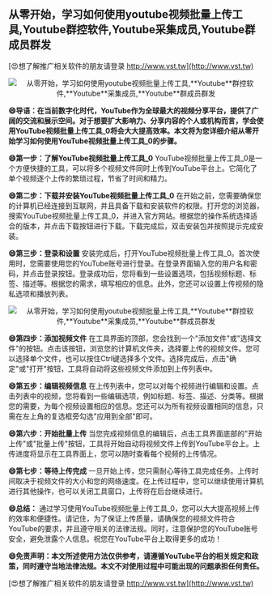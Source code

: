 ## **从零开始，学习如何使用youtube视频批量上传工具,**Youtube**群控软件,**Youtube**采集成员,**Youtube**群成员群发**

[😍想了解推广相关软件的朋友请登录 http://www.vst.tw](http://www.vst.tw)

 <center><img src="https://vst.tw/MP4/tuiguang/png/2.png" alt="从零开始，学习如何使用youtube视频批量上传工具,**Youtube**群控软件,**Youtube**采集成员,**Youtube**群成员群发"></center>

**😄导语：在当前数字化时代，YouTube作为全球最大的视频分享平台，提供了广阔的交流和展示空间。对于想要扩大影响力、分享内容的个人或机构而言，学会使用YouTube视频批量上传工具_0将会大大提高效率。本文将为您详细介绍从零开始学习如何使用YouTube视频批量上传工具_0的步骤。**

**😄第一步：了解YouTube视频批量上传工具_0**
YouTube视频批量上传工具_0是一个方便快捷的工具，可以将多个视频文件同时上传到YouTube平台上。它简化了单个视频逐个上传的繁琐过程，节省了时间和精力。

**😄第二步：下载并安装YouTube视频批量上传工具_0**
在开始之前，您需要确保您的计算机已经连接到互联网，并且具备下载和安装软件的权限。打开您的浏览器，搜索YouTube视频批量上传工具_0，并进入官方网站。根据您的操作系统选择适合的版本，并点击下载按钮进行下载。下载完成后，双击安装包并按照提示完成安装。

**😄第三步：登录和设置**
安装完成后，打开YouTube视频批量上传工具_0。首次使用时，您需要使用您的YouTube账号进行登录。在登录界面输入您的用户名和密码，并点击登录按钮。登录成功后，您将看到一些设置选项，包括视频标题、标签、描述等。根据您的需求，填写相应的信息。此外，您还可以设置上传视频的隐私选项和播放列表。

 <center><img src="https://vst.tw/MP4/tuiguang/png/5.png" alt="从零开始，学习如何使用youtube视频批量上传工具,**Youtube**群控软件,**Youtube**采集成员,**Youtube**群成员群发"></center>

**😄第四步：添加视频文件**
在工具界面的顶部，您会找到一个"添加文件"或"选择文件"的按钮。点击该按钮，浏览您的计算机文件夹，选择要上传的视频文件。您可以选择单个文件，也可以按住Ctrl键选择多个文件。选择完成后，点击"确定"或"打开"按钮，工具将自动将这些视频文件添加到上传列表中。

**😄第五步：编辑视频信息**
在上传列表中，您可以对每个视频进行编辑和设置。点击列表中的视频，您将看到一些编辑选项，例如标题、标签、描述、分类等。根据您的需要，为每个视频设置相应的信息。您还可以为所有视频设置相同的信息，只需在左上角的复选框旁勾选"应用到全部"即可。

**😄第六步：开始批量上传**
当您完成视频信息的编辑后，点击工具界面底部的"开始上传"或"批量上传"按钮，工具将开始自动将视频文件上传到YouTube平台上。上传进度将显示在工具界面上，您可以随时查看每个视频的上传情况。

**😄第七步：等待上传完成**
一旦开始上传，您只需耐心等待工具完成任务。上传时间取决于视频文件的大小和您的网络速度。在上传过程中，您可以继续使用计算机进行其他操作，也可以关闭工具窗口，上传将在后台继续进行。

**😄总结：**
通过学习使用YouTube视频批量上传工具_0，您可以大大提高视频上传的效率和便捷性。请记住，为了保证上传质量，请确保您的视频文件符合YouTube的要求，并且遵守相关的法律法规。同时，注意保护您的YouTube账号安全，避免泄露个人信息。祝您在YouTube平台上取得更多的成功！

**😄免责声明：本文所述使用方法仅供参考，请遵循YouTube平台的相关规定和政策，同时遵守当地法律法规。本文不对使用过程中可能出现的问题承担任何责任。**

[😍想了解推广相关软件的朋友请登录 http://www.vst.tw](http://www.vst.tw)



